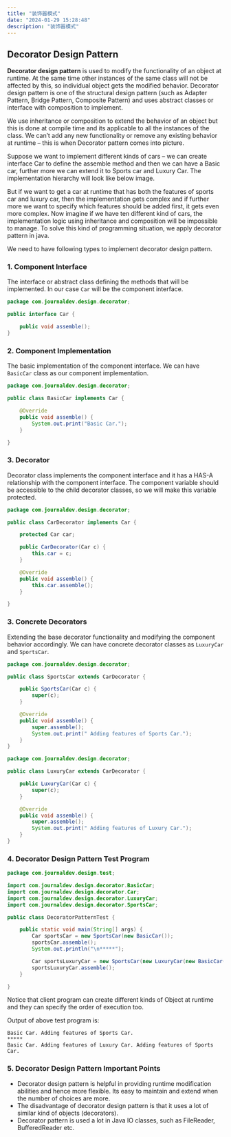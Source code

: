 ```yaml
---
title: "装饰器模式"
date: "2024-01-29 15:28:48"
description: "装饰器模式"
---
```


## Decorator Design Pattern

**Decorator design pattern** is used to modify the functionality of an object at runtime. At the same time other
instances of the same class will not be affected by this, so individual object gets the modified behavior. Decorator
design pattern is one of the structural design pattern (such as Adapter Pattern, Bridge Pattern, Composite Pattern) and
uses abstract classes or interface with composition to implement.

We use inheritance or composition to extend the behavior of an object but this is done at compile time and its
applicable to all the instances of the class. We can’t add any new functionality or remove any existing behavior at
runtime – this is when Decorator pattern comes into picture.

Suppose we want to implement different kinds of cars – we can create interface Car to define the assemble method and
then we can have a Basic car, further more we can extend it to Sports car and Luxury Car. The implementation hierarchy
will look like below image.

But if we want to get a car at runtime that has both the features of sports car and luxury car, then the implementation
gets complex and if further more we want to specify which features should be added first, it gets even more complex. Now
imagine if we have ten different kind of cars, the implementation logic using inheritance and composition will be
impossible to manage. To solve this kind of programming situation, we apply decorator pattern in java.

We need to have following types to implement decorator design pattern.

### 1. Component Interface

The interface or abstract class defining the methods that will be implemented. In our case `Car` will be the component
interface.

```java
package com.journaldev.design.decorator;

public interface Car {

    public void assemble();
}
```

### 2. Component Implementation

The basic implementation of the component interface. We can have `BasicCar` class as our component implementation.

```java
package com.journaldev.design.decorator;

public class BasicCar implements Car {

    @Override
    public void assemble() {
        System.out.print("Basic Car.");
    }

}
```

### 3. Decorator

Decorator class implements the component interface and it has a HAS-A relationship with the component interface. The
component variable should be accessible to the child decorator classes, so we will make this variable protected.

```java
package com.journaldev.design.decorator;

public class CarDecorator implements Car {

    protected Car car;

    public CarDecorator(Car c) {
        this.car = c;
    }

    @Override
    public void assemble() {
        this.car.assemble();
    }

}
```

### 3. Concrete Decorators

Extending the base decorator functionality and modifying the component behavior accordingly. We can have concrete
decorator classes as `LuxuryCar` and `SportsCar`.

```java
package com.journaldev.design.decorator;

public class SportsCar extends CarDecorator {

    public SportsCar(Car c) {
        super(c);
    }

    @Override
    public void assemble() {
        super.assemble();
        System.out.print(" Adding features of Sports Car.");
    }
}
```

```java
package com.journaldev.design.decorator;

public class LuxuryCar extends CarDecorator {

    public LuxuryCar(Car c) {
        super(c);
    }

    @Override
    public void assemble() {
        super.assemble();
        System.out.print(" Adding features of Luxury Car.");
    }
}
```

### 4. Decorator Design Pattern Test Program

```java
package com.journaldev.design.test;

import com.journaldev.design.decorator.BasicCar;
import com.journaldev.design.decorator.Car;
import com.journaldev.design.decorator.LuxuryCar;
import com.journaldev.design.decorator.SportsCar;

public class DecoratorPatternTest {

    public static void main(String[] args) {
        Car sportsCar = new SportsCar(new BasicCar());
        sportsCar.assemble();
        System.out.println("\n*****");

        Car sportsLuxuryCar = new SportsCar(new LuxuryCar(new BasicCar()));
        sportsLuxuryCar.assemble();
    }

}
```

Notice that client program can create different kinds of Object at runtime and they can specify the order of execution
too.

Output of above test program is:

```
Basic Car. Adding features of Sports Car.
*****
Basic Car. Adding features of Luxury Car. Adding features of Sports Car.
```

### 5. Decorator Design Pattern Important Points

- Decorator design pattern is helpful in providing runtime modification abilities and hence more flexible. Its easy to
  maintain and extend when the number of choices are more.
- The disadvantage of decorator design pattern is that it uses a lot of similar kind of objects (decorators).
- Decorator pattern is used a lot in Java IO classes, such as FileReader, BufferedReader etc.
